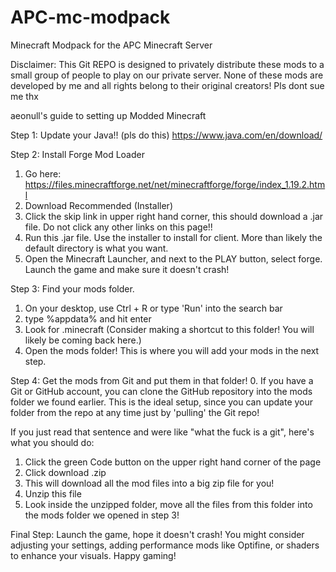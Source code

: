 # APC-mc-modpack
Minecraft Modpack for the APC Minecraft Server

Disclaimer:
This Git REPO is designed to privately distribute these mods to a small group of people to play on our private server. 
None of these mods are developed by me and all rights belong to their original creators! Pls dont sue me thx

aeonull's guide to setting up Modded Minecraft

Step 1: Update your Java!!
(pls do this)
https://www.java.com/en/download/

Step 2: Install Forge Mod Loader
1. Go here: https://files.minecraftforge.net/net/minecraftforge/forge/index_1.19.2.html
2. Download Recommended (Installer)
3. Click the skip link in upper right hand corner, this should download a .jar file. Do not click any other links on this page!!
4. Run this .jar file. Use the installer to install for client. More than likely the default directory is what you want.
5. Open the Minecraft Launcher, and next to the PLAY button, select forge. Launch the game and make sure it doesn't crash!

Step 3: Find your mods folder.
1. On your desktop, use Ctrl + R or type 'Run' into the search bar
2. type %appdata% and hit enter
3. Look for .minecraft
(Consider making a shortcut to this folder! You will likely be coming back here.)
4. Open the mods folder! This is where you will add your mods in the next step.

Step 4: Get the mods from Git and put them in that folder!
0. If you have a Git or GitHub account, you can clone the GitHub repository into the mods folder we found earlier. This is the ideal setup, since you can update your folder from the repo at any time just by 'pulling' the Git repo!

If you just read that sentence and were like "what the fuck is a git", here's what you should do:
1. Click the green Code button on the upper right hand corner of the page
2. Click download .zip
3. This will download all the mod files into a big zip file for you!
4. Unzip this file
5. Look inside the unzipped folder, move all the files from this folder into the mods folder we opened in step 3!

Final Step: Launch the game, hope it doesn't crash! You might consider adjusting your settings, adding performance mods like Optifine, or shaders to enhance your visuals. Happy gaming!
